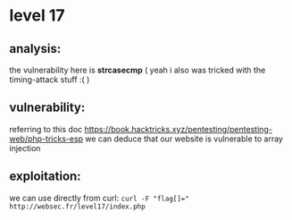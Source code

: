 # level 17

## analysis:

the vulnerability here is **strcasecmp** ( yeah i also was tricked with the timing-attack stuff :( )

## vulnerability:

referring to this doc https://book.hacktricks.xyz/pentesting/pentesting-web/php-tricks-esp we can deduce that our website is vulnerable to array injection

## exploitation:

we can use directly from curl: ```curl -F "flag[]=" http://websec.fr/level17/index.php```